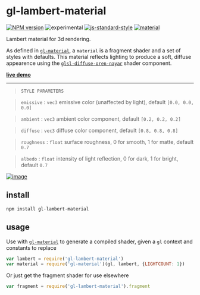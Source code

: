 # gl-lambert-material

[![NPM version][npm-image]][npm-url]
![experimental][experimental-image]
[![js-standard-style][standard-image]][standard-url]
[![material][material-image]][material-url]

Lambert material for 3d rendering.

As defined in [`gl-material`](https://github.com/freeman-lab/gl-material), a `material` is a fragment shader and a set of styles with defaults. This material reflects lighting to produce a soft, diffuse appearence using the [`glsl-diffuse-oren-nayar`](https://github.com/stackgl/glsl-diffuse-oren-nayar) shader component. 

**[live demo](http://gl-lambert-material.surge.sh/)**

--------------------------------------
> `STYLE PARAMETERS`

> `emissive` : `vec3` emissive color (unaffected by light), default `[0.0, 0.0, 0.0]`

> `ambient` : `vec3` ambient color component, default `[0.2, 0.2, 0.2]`

> `diffuse` : `vec3` diffuse color component, default `[0.8, 0.8, 0.8]`

> `roughness` : `float` surface roughness, 0 for smooth, 1 for matte, default `0.7`

> `albedo` : `float` intensity of light reflection, 0 for dark, 1 for bright, default `0.7`

[![image](image/sample.png)](http://gl-lambert-material.surge.sh/)

## install

```
npm install gl-lambert-material
```

## usage

Use with [`gl-material`](https://github.com/freeman-lab/gl-material) to generate a compiled shader, given a `gl` context and constants to replace

```javascript
var lambert = require('gl-lambert-material')
var material = require('gl-material')(gl, lambert, {LIGHTCOUNT: 1})
```

Or just get the fragment shader for use elsewhere

```javascript
var fragment = require('gl-lambert-material').fragment
```

[npm-image]: https://img.shields.io/badge/npm-v1.0.2-lightgray.svg?style=flat-square
[npm-url]: https://npmjs.org/package/gl-lambert-material
[material-image]: https://img.shields.io/badge/gl--material-lambert-lightgray.svg?style=flat-square
[material-url]: https://github.com/freeman-lab/gl-material
[standard-image]: https://img.shields.io/badge/code%20style-standard-lightgray.svg?style=flat-square
[standard-url]: https://github.com/feross/standard
[experimental-image]: https://img.shields.io/badge/stability-experimental-lightgray.svg?style=flat-square
